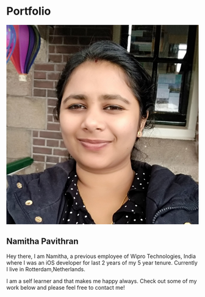 # Portfolio
![namitha Photo](https://github.com/namithapavithran/Portfolio/blob/master/images/namitha%20photo.jpg)

## Namitha Pavithran

Hey there, I am Namitha, a previous employee of Wipro Technologies, India where I was an iOS developer for last 2 years of my 5 year tenure. Currently I live in Rotterdam,Netherlands.

I am a self learner and that makes me happy always. Check out some of my work below and please feel free to contact me!

